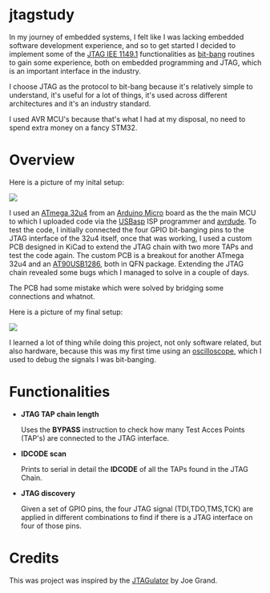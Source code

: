 # jtagstudy
In my journey of embedded systems, I felt like I was lacking embedded software development experience, and so to get started I decided to implement some of the [JTAG IEE 1149.1](https://en.wikipedia.org/wiki/JTAG) functionalities as [bit-bang](https://en.wikipedia.org/wiki/Bit_banging) routines to gain some experience, both on embedded programming and JTAG, which is an important interface in the industry.

I choose JTAG as the protocol to bit-bang because it's relatively simple to understand, it's useful for a lot of things, it's used across different architectures and it's an industry standard.

I used AVR MCU's because that's what I had at my disposal, no need to spend extra money on a fancy STM32.

# Overview

Here is a picture of my inital setup:

![](/img/initial_setup.jpg)

I used an [ATmega 32u4](http://ww1.microchip.com/downloads/en/DeviceDoc/Atmel-7766-8-bit-AVR-ATmega16U4-32U4_Datasheet.pdf) from an [Arduino Micro](https://store.arduino.cc/products/arduino-micro) board as the the main MCU to which I uploaded code via the [USBasp](https://www.fischl.de/usbasp/) ISP programmer and [avrdude](https://www.nongnu.org/avrdude/).
To test the code, I initially connected the four GPIO bit-banging pins to the JTAG interface of the 32u4 itself, once that was working, I used a custom PCB designed in KiCad to extend the JTAG chain with two more TAPs and test the code again. The custom PCB is a breakout for another ATmega 32u4 and an [AT90USB1286](http://ww1.microchip.com/downloads/en/DeviceDoc/doc7593.pdf), both in QFN package. Extending the JTAG chain revealed some bugs which I managed to solve in a couple of days.

The PCB had some mistake which were solved by bridging some connections and whatnot.

Here is a picture of my final setup:

![](/img/final_setup.jpg)

I learned a lot of thing while doing this project, not only software related, but also hardware, because this was my first time using an [oscilloscope](https://eleshop.eu/owon-sds1104.html), which I used to debug the signals I was bit-banging.


# Functionalities

- **JTAG TAP chain length**

    Uses the **BYPASS** instruction to check how many Test Acces Points (TAP's) are connected to the JTAG interface.

- **IDCODE scan**

    Prints to serial in detail the **IDCODE** of all the TAPs found in the JTAG Chain.

- **JTAG discovery**

    Given a set of GPIO pins, the four JTAG signal (TDI,TDO,TMS,TCK) are applied in different combinations to find if there is a JTAG interface on four of those pins.

# Credits
This was project was inspired by the [JTAGulator](https://github.com/grandideastudio/jtagulator) by Joe Grand.